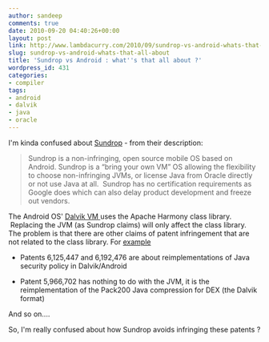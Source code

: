 ```yaml
---
author: sandeep
comments: true
date: 2010-09-20 04:40:26+00:00
layout: post
link: http://www.lambdacurry.com/2010/09/sundrop-vs-android-whats-that-all-about/
slug: sundrop-vs-android-whats-that-all-about
title: 'Sundrop vs Android : what''s that all about ?'
wordpress_id: 431
categories:
- compiler
tags:
- android
- dalvik
- java
- oracle
---
```


I'm kinda confused about [Sundrop](http://sundropdev.wordpress.com/) - from their description:


<blockquote>Sundrop is a non-infringing, open source mobile OS based on Android. Sundrop is a “bring your own VM” OS allowing the flexibility to choose non-infringing JVMs, or license Java from Oracle directly or not use Java at all.  Sundrop has no certification requirements as Google does which can also delay product development and freeze out vendors.</blockquote>


The Android OS' [Dalvik VM ](http://en.wikipedia.org/wiki/Dalvik_(software))uses the Apache Harmony class library.  Replacing the JVM (as Sundrop claims) will only affect the class library. The problem is that there are other claims of patent infringement that are not related to the class library. For [example](http://blog.headius.com/2010/08/my-thoughts-on-oracle-v-google.html)



	
  * Patents 6,125,447 and 6,192,476 are about reimplementations of Java security policy in Dalvik/Android

	
  * Patent 5,966,702 has nothing to do with the JVM, it is the reimplementation of the Pack200 Java compression for DEX (the Dalvik format)


And so on....

So, I'm really confused about how Sundrop avoids infringing these patents ?
